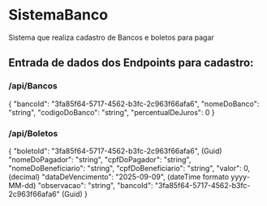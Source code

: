 # SistemaBanco
Sistema que realiza cadastro de Bancos e boletos para pagar

## Entrada de dados dos Endpoints para cadastro:

### /api/Bancos

{
  "bancoId": "3fa85f64-5717-4562-b3fc-2c963f66afa6",
  "nomeDoBanco": "string",
  "codigoDoBanco": "string",
  "percentualDeJuros": 0
}

### /api/Boletos

{
  "boletoId": "3fa85f64-5717-4562-b3fc-2c963f66afa6", (Guid)
  "nomeDoPagador": "string",
  "cpfDoPagador": "string",
  "nomeDoBeneficiario": "string",
  "cpfDoBeneficiario": "string",
  "valor": 0, (decimal)
  "dataDeVencimento": "2025-09-09", (dateTime formato yyyy-MM-dd)
  "observacao": "string",
  "bancoId": "3fa85f64-5717-4562-b3fc-2c963f66afa6" (Guid)
}
